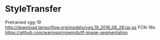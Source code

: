 # StyleTransfer

Pretrained vgg-19 http://download.tensorflow.org/models/vgg_19_2016_08_28.tar.gz
FCN-16s https://github.com/warmspringwinds/tf-image-segmentation
